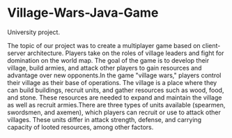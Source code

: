 # Village-Wars-Java-Game
University project.

The topic of our project was to create a multiplayer game based on client-server architecture. Players take on the roles of village leaders and fight for domination on the world map. The goal of the game is to develop their village, build armies, and attack other players to gain resources and advantage over new opponents.In the game "village wars," players control their village as their base of operations. The village is a place where they can build buildings, recruit units, and gather resources such as wood, food, and stone. These resources are needed to expand and maintain the village as well as recruit armies.There are three types of units available (spearmen, swordsmen, and axemen), which players can recruit or use to attack other villages. These units differ in attack strength, defense, and carrying capacity of looted resources, among other factors.

